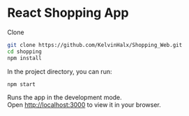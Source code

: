 #  React  Shopping App

Clone
```bash
git clone https://github.com/KelvinHalx/Shopping_Web.git
cd shopping
npm install

```
In the project directory, you can run:
```bash
npm start
```

Runs the app in the development mode.\
Open [http://localhost:3000](http://localhost:3000) to view it in your browser.


